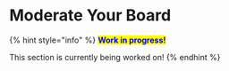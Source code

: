 # Moderate Your Board

{% hint style="info" %}
<mark style="color:blue;">**Work in progress!**</mark>

This section is currently being worked on!
{% endhint %}
